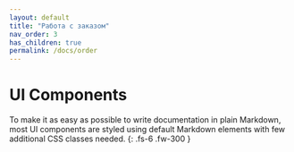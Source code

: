 ```yaml
---
layout: default
title: "Работа с заказом"
nav_order: 3
has_children: true
permalink: /docs/order
---
```


# UI Components

To make it as easy as possible to write documentation in plain Markdown, most UI components are styled using default Markdown elements with few additional CSS classes needed.
{: .fs-6 .fw-300 }
